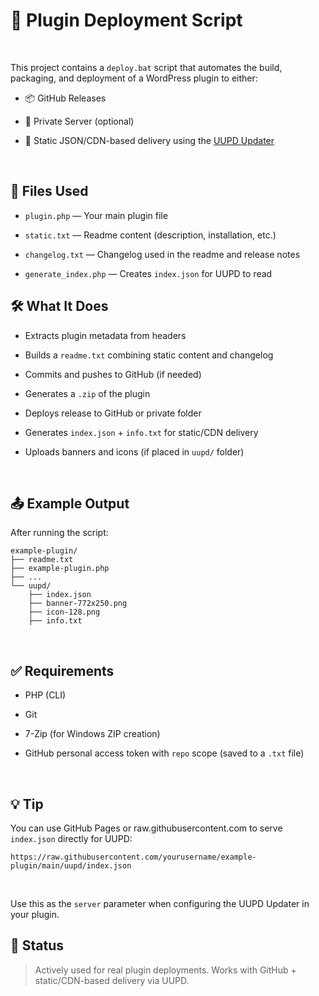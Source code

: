 🔄 Plugin Deployment Script
==========================

 

This project contains a `deploy.bat` script that automates the build, packaging,
and deployment of a WordPress plugin to either:

-   📦 GitHub Releases

-   🔐 Private Server (optional)

-   🧾 Static JSON/CDN-based delivery using the [UUPD
    Updater](https://github.com/yourusername/uupd)

 

📁 Files Used
------------

-   `plugin.php` — Your main plugin file

-   `static.txt` — Readme content (description, installation, etc.)

-   `changelog.txt` — Changelog used in the readme and release notes

-   `generate_index.php` — Creates `index.json` for UUPD to read

🛠 What It Does
--------------

-   Extracts plugin metadata from headers

-   Builds a `readme.txt` combining static content and changelog

-   Commits and pushes to GitHub (if needed)

-   Generates a `.zip` of the plugin

-   Deploys release to GitHub or private folder

-   Generates `index.json` + `info.txt` for static/CDN delivery

-   Uploads banners and icons (if placed in `uupd/` folder)

 

📤 Example Output
----------------

After running the script:

~~~~~~~~~~~~~~~~~~~~~~~~~~~~~~~~~~~~~~~~~~~~~~~~~~~~~~~~~~~~~~~~~~~~~~~~~~~~~~~~
example-plugin/
├── readme.txt
├── example-plugin.php
├── ...
└── uupd/
    ├── index.json
    ├── banner-772x250.png
    ├── icon-128.png
    ├── info.txt
~~~~~~~~~~~~~~~~~~~~~~~~~~~~~~~~~~~~~~~~~~~~~~~~~~~~~~~~~~~~~~~~~~~~~~~~~~~~~~~~

 

✅ Requirements
--------------

-   PHP (CLI)

-   Git

-   7-Zip (for Windows ZIP creation)

-   GitHub personal access token with `repo` scope (saved to a `.txt` file)

 

💡 Tip
-----

You can use GitHub Pages or raw.githubusercontent.com to serve `index.json`
directly for UUPD:

~~~~~~~~~~~~~~~~~~~~~~~~~~~~~~~~~~~~~~~~~~~~~~~~~~~~~~~~~~~~~~~~~~~~~~~~~~~~~~~~
https://raw.githubusercontent.com/yourusername/example-plugin/main/uupd/index.json
~~~~~~~~~~~~~~~~~~~~~~~~~~~~~~~~~~~~~~~~~~~~~~~~~~~~~~~~~~~~~~~~~~~~~~~~~~~~~~~~

 

Use this as the `server` parameter when configuring the UUPD Updater in your
plugin.

🧪 Status
--------

>   Actively used for real plugin deployments. Works with GitHub +
>   static/CDN-based delivery via UUPD.
